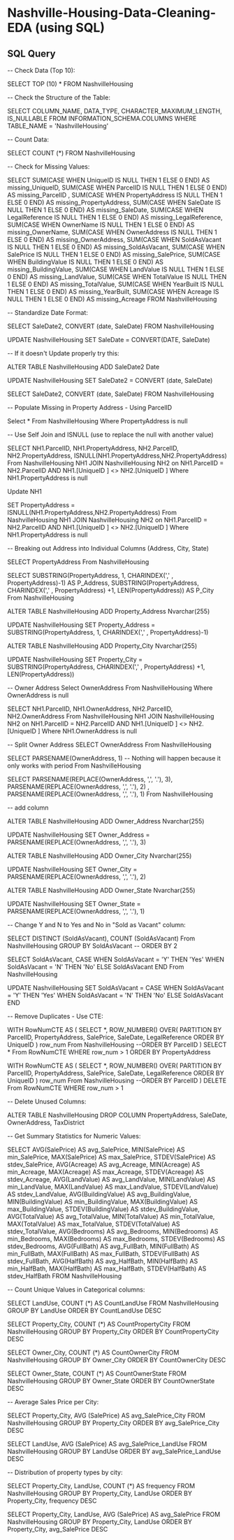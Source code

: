 # Nashville-Housing-Data-Cleaning-EDA (using SQL)

## SQL Query

-- Check Data (Top 10):

SELECT TOP (10) *
FROM NashvilleHousing

-- Check the Structure of the Table:

SELECT COLUMN_NAME, DATA_TYPE, CHARACTER_MAXIMUM_LENGTH, IS_NULLABLE
FROM INFORMATION_SCHEMA.COLUMNS
WHERE TABLE_NAME = 'NashvilleHousing'

-- Count Data:

SELECT COUNT (*)
FROM NashvilleHousing

-- Check for Missing Values:

SELECT 
    SUM(CASE WHEN UniqueID  IS NULL THEN 1 ELSE 0 END) AS missing_UniqueID,
    SUM(CASE WHEN ParcelID IS NULL THEN 1 ELSE 0 END) AS missing_ParcelID ,
    SUM(CASE WHEN PropertyAddress IS NULL THEN 1 ELSE 0 END) AS missing_PropertyAddress,
	SUM(CASE WHEN SaleDate IS NULL THEN 1 ELSE 0 END) AS missing_SaleDate,
	SUM(CASE WHEN LegalReference IS NULL THEN 1 ELSE 0 END) AS missing_LegalReference,
	SUM(CASE WHEN OwnerName IS NULL THEN 1 ELSE 0 END) AS missing_OwnerName,
	SUM(CASE WHEN OwnerAddress IS NULL THEN 1 ELSE 0 END) AS missing_OwnerAddress,
	SUM(CASE WHEN SoldAsVacant IS NULL THEN 1 ELSE 0 END) AS missing_SoldAsVacant,
	SUM(CASE WHEN SalePrice IS NULL THEN 1 ELSE 0 END) AS missing_SalePrice,
	SUM(CASE WHEN BuildingValue IS NULL THEN 1 ELSE 0 END) AS missing_BuildingValue,
	SUM(CASE WHEN LandValue IS NULL THEN 1 ELSE 0 END) AS missing_LandValue,
	SUM(CASE WHEN TotalValue IS NULL THEN 1 ELSE 0 END) AS missing_TotalValue,
	SUM(CASE WHEN YearBuilt IS NULL THEN 1 ELSE 0 END) AS missing_YearBuilt,
	SUM(CASE WHEN Acreage IS NULL THEN 1 ELSE 0 END) AS missing_Acreage
FROM NashvilleHousing

-- Standardize Date Format:

SELECT SaleDate2, CONVERT (date, SaleDate)
FROM NashvilleHousing

UPDATE NashvilleHousing
SET SaleDate = CONVERT(DATE, SaleDate)

-- If it doesn't Update properly try this:

ALTER TABLE NashvilleHousing
ADD SaleDate2 Date

UPDATE NashvilleHousing
SET SaleDate2 = CONVERT (date, SaleDate)

SELECT SaleDate2, CONVERT (date, SaleDate)
FROM NashvilleHousing

-- Populate Missing in Property Address - Using ParcelID

Select *
From NashvilleHousing
Where PropertyAddress is null

-- Use Self Join and ISNULL (use to replace the null with another value)

SELECT NH1.ParcelID, NH1.PropertyAddress, NH2.ParcelID, NH2.PropertyAddress, ISNULL(NH1.PropertyAddress,NH2.PropertyAddress)
From NashvilleHousing NH1
JOIN NashvilleHousing NH2
	on NH1.ParcelID = NH2.ParcelID
	AND NH1.[UniqueID ] <> NH2.[UniqueID ]
Where NH1.PropertyAddress is null


Update NH1

SET PropertyAddress = ISNULL(NH1.PropertyAddress,NH2.PropertyAddress)
From NashvilleHousing NH1
JOIN NashvilleHousing NH2
	on NH1.ParcelID = NH2.ParcelID
	AND NH1.[UniqueID ] <> NH2.[UniqueID ]
Where NH1.PropertyAddress is null


-- Breaking out Address into Individual Columns (Address, City, State)

SELECT PropertyAddress
From NashvilleHousing

SELECT
SUBSTRING(PropertyAddress, 1, CHARINDEX(',' , PropertyAddress)-1) AS P_Address,
SUBSTRING(PropertyAddress, CHARINDEX(',' , PropertyAddress) +1, LEN(PropertyAddress)) AS P_City
From NashvilleHousing

ALTER TABLE NashvilleHousing
ADD Property_Address Nvarchar(255)

UPDATE NashvilleHousing
SET Property_Address = SUBSTRING(PropertyAddress, 1, CHARINDEX(',' , PropertyAddress)-1)

ALTER TABLE NashvilleHousing
ADD Property_City Nvarchar(255)

UPDATE NashvilleHousing
SET Property_City = SUBSTRING(PropertyAddress, CHARINDEX(',' , PropertyAddress) +1, LEN(PropertyAddress))


-- Owner Address
Select OwnerAddress
From NashvilleHousing
Where OwnerAddress is null

SELECT NH1.ParcelID, NH1.OwnerAddress, NH2.ParcelID, NH2.OwnerAddress
From NashvilleHousing NH1
JOIN NashvilleHousing NH2
	on NH1.ParcelID = NH2.ParcelID
	AND NH1.[UniqueID ] <> NH2.[UniqueID ]
Where NH1.OwnerAddress is null

-- Split Owner Address
SELECT OwnerAddress
From NashvilleHousing

SELECT
PARSENAME(OwnerAddress, 1) -- Nothing will happen because it only works with period
From NashvilleHousing

SELECT
PARSENAME(REPLACE(OwnerAddress, ',', '.'), 3),
PARSENAME(REPLACE(OwnerAddress, ',', '.'), 2) ,
PARSENAME(REPLACE(OwnerAddress, ',', '.'), 1) 
From NashvilleHousing

-- add column

ALTER TABLE NashvilleHousing
ADD Owner_Address Nvarchar(255)

UPDATE NashvilleHousing
SET Owner_Address = PARSENAME(REPLACE(OwnerAddress, ',', '.'), 3)

ALTER TABLE NashvilleHousing
ADD Owner_City Nvarchar(255)

UPDATE NashvilleHousing
SET Owner_City = PARSENAME(REPLACE(OwnerAddress, ',', '.'), 2)

ALTER TABLE NashvilleHousing
ADD Owner_State Nvarchar(255)

UPDATE NashvilleHousing
SET Owner_State = PARSENAME(REPLACE(OwnerAddress, ',', '.'), 1)


-- Change Y and N to Yes and No in "Sold as Vacant" column:

SELECT DISTINCT (SoldAsVacant), COUNT (SoldAsVacant)
From NashvilleHousing
GROUP BY SoldAsVacant
-- ORDER BY 2

SELECT SoldAsVacant,
CASE WHEN  SoldAsVacant = 'Y' THEN 'Yes'
	 WHEN  SoldAsVacant = 'N' THEN 'No'
	 ELSE  SoldAsVacant
	 END
From NashvilleHousing

UPDATE NashvilleHousing
SET SoldAsVacant = 
CASE
	 WHEN  SoldAsVacant = 'Y' THEN 'Yes'
	 WHEN  SoldAsVacant = 'N' THEN 'No'
	 ELSE  SoldAsVacant
END

-- Remove Duplicates - Use CTE:

WITH RowNumCTE AS (
SELECT *,
	ROW_NUMBER() OVER(
	PARTITION BY ParcelID,
				 PropertyAddress,
				 SalePrice,
				 SaleDate,
				 LegalReference
				 ORDER BY
					UniqueID
					) row_num
From NashvilleHousing
--ORDER BY ParcelID
)
SELECT *
From RowNumCTE
WHERE row_num > 1
ORDER BY PropertyAddress


WITH RowNumCTE AS (
SELECT *,
	ROW_NUMBER() OVER(
	PARTITION BY ParcelID,
				 PropertyAddress,
				 SalePrice,
				 SaleDate,
				 LegalReference
				 ORDER BY
					UniqueID
					) row_num
From NashvilleHousing
--ORDER BY ParcelID
)
DELETE
From RowNumCTE
WHERE row_num > 1

-- Delete Unused Columns:

ALTER TABLE NashvilleHousing
DROP COLUMN PropertyAddress, SaleDate, OwnerAddress, TaxDistrict


-- Get Summary Statistics for Numeric Values:

SELECT 
    AVG(SalePrice) AS avg_SalePrice,
    MIN(SalePrice) AS min_SalePrice,
    MAX(SalePrice) AS max_SalePrice,
    STDEV(SalePrice) AS stdev_SalePrice,
    AVG(Acreage) AS avg_Acreage,
    MIN(Acreage) AS min_Acreage,
    MAX(Acreage) AS max_Acreage,
    STDEV(Acreage) AS stdev_Acreage,
    AVG(LandValue) AS avg_LandValue,
    MIN(LandValue) AS min_LandValue,
    MAX(LandValue) AS max_LandValue,
    STDEV(LandValue) AS stdev_LandValue,
    AVG(BuildingValue) AS avg_BuildingValue,
    MIN(BuildingValue) AS min_BuildingValue,
    MAX(BuildingValue) AS max_BuildingValue,
    STDEV(BuildingValue) AS stdev_BuildingValue,
    AVG(TotalValue) AS avg_TotalValue,
    MIN(TotalValue) AS min_TotalValue,
    MAX(TotalValue) AS max_TotalValue,
    STDEV(TotalValue) AS stdev_TotalValue,
    AVG(Bedrooms) AS avg_Bedrooms,
    MIN(Bedrooms) AS min_Bedrooms,
    MAX(Bedrooms) AS max_Bedrooms,
    STDEV(Bedrooms) AS stdev_Bedrooms,
    AVG(FullBath) AS avg_FullBath,
    MIN(FullBath) AS min_FullBath,
    MAX(FullBath) AS max_FullBath,
    STDEV(FullBath) AS stdev_FullBath,
    AVG(HalfBath) AS avg_HalfBath,
    MIN(HalfBath) AS min_HalfBath,
    MAX(HalfBath) AS max_HalfBath,
    STDEV(HalfBath) AS stdev_HalfBath
FROM NashvilleHousing

-- Count Unique Values in Categorical columns:

SELECT LandUse, COUNT (*) AS CountLandUse
FROM NashvilleHousing
GROUP BY LandUse
ORDER BY CountLandUse DESC

SELECT Property_City, COUNT (*) AS CountPropertyCity
FROM NashvilleHousing
GROUP BY Property_City
ORDER BY CountPropertyCity DESC

SELECT Owner_City, COUNT (*) AS CountOwnerCity
FROM NashvilleHousing
GROUP BY Owner_City
ORDER BY CountOwnerCity DESC

SELECT Owner_State, COUNT (*) AS CountOwnerState
FROM NashvilleHousing
GROUP BY Owner_State
ORDER BY CountOwnerState DESC

-- Average Sales Price per City:

SELECT Property_City, AVG (SalePrice) AS avg_SalePrice_City
FROM NashvilleHousing
GROUP BY Property_City
ORDER BY avg_SalePrice_City DESC

SELECT LandUse, AVG (SalePrice) AS avg_SalePrice_LandUse
FROM NashvilleHousing
GROUP BY LandUse
ORDER BY avg_SalePrice_LandUse DESC

-- Distribution of property types by city:

SELECT Property_City, LandUse, COUNT (*) AS frequency
FROM NashvilleHousing
GROUP BY Property_City, LandUse
ORDER BY Property_City, frequency DESC

SELECT Property_City, LandUse, AVG (SalePrice) AS avg_SalePrice
FROM NashvilleHousing
GROUP BY Property_City, LandUse
ORDER BY Property_City, avg_SalePrice DESC



